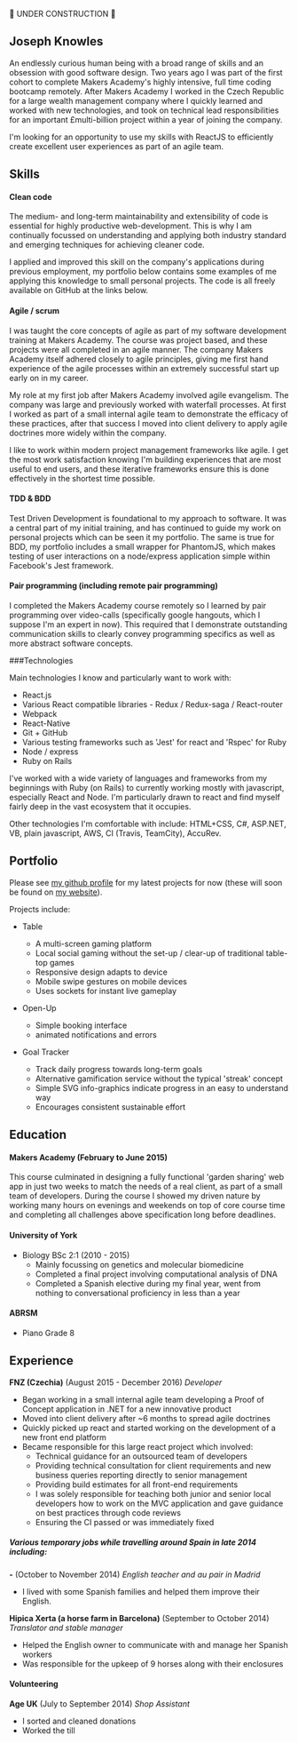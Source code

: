 :construction: UNDER CONSTRUCTION :construction:

## Joseph Knowles

An endlessly curious human being with a broad range of skills and an obsession
with good software design. Two years ago I was part of the first cohort to
complete Makers Academy's highly intensive, full time coding bootcamp remotely.
After Makers Academy I worked in the Czech Republic for a large wealth
management company where I quickly learned and worked with new technologies, and
took on technical lead responsibilities for an important £multi-billion project
within a year of joining the company.

I'm looking for an opportunity to use my skills with ReactJS to efficiently
create excellent user experiences as part of an agile team.

## Skills

#### Clean code

The medium- and long-term maintainability and extensibility of code is essential
for highly productive web-development. This is why I am continually focussed on
understanding and applying both industry standard and emerging techniques for
achieving cleaner code.

I applied and improved this skill on the company's applications during previous employment,
my portfolio below contains some examples of me applying this knowledge to small
personal projects. The code is all freely available on GitHub at the links below.

#### Agile / scrum

I was taught the core concepts of agile as part of my
software development training at Makers Academy. The course was  project based,
and  these projects were all completed in an agile manner. The company
Makers Academy itself adhered closely to agile principles, giving me first
hand experience of the agile processes within an extremely successful start up
early on in my career.

My role at my first job after Makers Academy involved agile evangelism. The
company was large and previously worked with waterfall processes. At first I
worked as part of  a small internal agile team to demonstrate the efficacy of
these practices, after that success I moved into client delivery to apply
agile doctrines more widely within the company.

I like to work within modern project management frameworks like agile. I get the
most work satisfaction knowing I'm building experiences that are most useful to
end users, and these iterative frameworks ensure this is done effectively in the
shortest time possible.

#### TDD & BDD

Test Driven Development is foundational to my approach to software. It was a
central part of my initial training, and has continued to guide my work on
personal projects which can be seen it my portfolio. The same is true for BDD,
my portfolio includes a small wrapper for PhantomJS, which makes
testing of user interactions on a node/express application simple within Facebook's
Jest framework.

#### Pair programming (including remote pair programming)

I completed the Makers Academy course remotely so I learned by pair programming
over video-calls (specifically google hangouts, which I suppose I'm an expert in
now). This required that I demonstrate outstanding communication skills to
clearly convey programming specifics as well as more abstract software concepts.

###Technologies

Main technologies I know and particularly want to work with:

- React.js
- Various React compatible libraries - Redux / Redux-saga / React-router
- Webpack
- React-Native
- Git + GitHub
- Various testing frameworks such as 'Jest' for react and 'Rspec' for Ruby
- Node / express
- Ruby on Rails

I've worked with a wide variety of languages and frameworks from my beginnings with
Ruby (on Rails) to currently working mostly with javascript, especially React and Node.
I'm particularly drawn to react and find myself fairly deep in the vast ecosystem that it
occupies.

Other technologies I'm comfortable with include: HTML+CSS, C#, ASP.NET, VB, plain javascript, AWS, CI (Travis, TeamCity), AccuRev.

## Portfolio

Please see [my github profile](https://github.com/joejknowles) for my latest
projects for now (these will soon be found on [my website](http://joejknowl.es/)).

Projects include:

- Table

    - A multi-screen gaming platform   
    - Local social gaming without the set-up / clear-up of traditional table-top games
    - Responsive design adapts to device
    - Mobile swipe gestures on mobile devices
    - Uses sockets for instant live gameplay

- Open-Up

    - Simple booking interface
    - animated notifications and errors

- Goal Tracker

    - Track daily progress towards long-term goals
    - Alternative gamification service without the typical 'streak' concept
    - Simple SVG info-graphics indicate progress in an easy to understand way
    - Encourages consistent sustainable effort

## Education

#### Makers Academy (February to June 2015)

This course culminated in designing a fully functional 'garden sharing' web app in just two weeks to match the
needs of a real client, as part of a small team of developers. During the course I showed my
driven nature by working many hours on evenings and weekends on top of core
course time and completing all challenges above specification long before
deadlines.

#### University of York

- Biology BSc 2:1 (2010 - 2015)
  - Mainly focussing on genetics and molecular biomedicine
  - Completed a final project involving computational analysis of DNA
  - Completed a Spanish elective during my final year, went from nothing to conversational proficiency in less than a year


#### ABRSM

- Piano Grade 8

## Experience

**FNZ (Czechia)** (August 2015 - December 2016)
 *Developer*   

- Began working in a small internal agile team developing a Proof of Concept application in .NET for a new innovative product
- Moved into client delivery after ~6 months to spread agile doctrines
- Quickly picked up react and started working on the development of a new front end platform
- Became responsible for this large react project which involved:
    - Technical guidance for an outsourced team of developers
    - Providing technical consultation for client requirements and new business queries reporting directly to senior management
    - Providing build estimates for all front-end requirements
    - I was solely responsible for teaching both junior and senior local developers how to work on the MVC application and gave guidance on best practices through code reviews
    - Ensuring the CI passed or was immediately fixed

##### Various temporary jobs while travelling around Spain in late 2014 including:
**-** (October to November 2014)
*English teacher and au pair in Madrid*

- I lived with some Spanish families and helped them improve their English.

**Hipica Xerta (a horse farm in Barcelona)** (September to October 2014) *Translator and stable manager*   

  - Helped the English owner to communicate with and manage her Spanish workers
  - Was responsible for the upkeep of 9 horses along with their enclosures

#### Volunteering
**Age UK** (July to September 2014) *Shop Assistant*   
  - I sorted and cleaned donations
  - Worked the till
